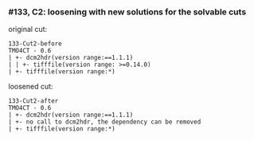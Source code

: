 ### #133, C2: loosening with new solutions for the solvable cuts
original cut:

```
133-Cut2-before
TMO4CT - 0.6
| +- dcm2hdr(version range:==1.1.1)
| | +- tifffile(version range: >=0.14.0)
| +- tifffile(version range:*)
```




loosened cut:
```
133-Cut2-after
TMO4CT - 0.6
| +- dcm2hdr(version range:==1.1.1)
| +- no call to dcm2hdr, the dependency can be removed
| +- tifffile(version range:*)
```






